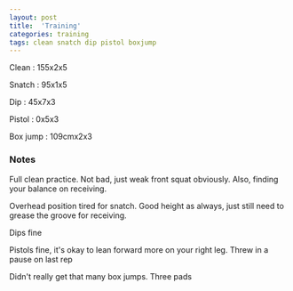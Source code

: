 ```yaml
---
layout: post
title:  'Training'
categories: training
tags: clean snatch dip pistol boxjump
---
```


Clean : 155x2x5

Snatch :   95x1x5

Dip   : 45x7x3

Pistol  : 0x5x3

Box jump  : 109cmx2x3

### Notes

Full clean practice. Not bad, just weak front squat obviously. Also, finding your balance on receiving.

Overhead position tired for snatch. Good height as always, just still need to grease the groove for receiving.

Dips fine

Pistols fine, it's okay to lean forward more on your right leg. Threw in a pause on last rep

Didn't really get that many box jumps. Three pads
